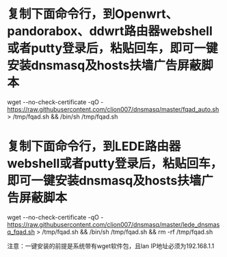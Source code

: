 # 复制下面命令行，到Openwrt、pandorabox、ddwrt路由器webshell或者putty登录后，粘贴回车，即可一键安装dnsmasq及hosts扶墙广告屏蔽脚本
wget --no-check-certificate -qO - https://raw.githubusercontent.com/clion007/dnsmasq/master/fqad_auto.sh > /tmp/fqad.sh && /bin/sh /tmp/fqad.sh

# 复制下面命令行，到LEDE路由器webshell或者putty登录后，粘贴回车，即可一键安装dnsmasq及hosts扶墙广告屏蔽脚本
wget --no-check-certificate -qO - https://raw.githubusercontent.com/clion007/dnsmasq/master/lede_dnsmasq_fqad.sh > /tmp/fqad.sh && /bin/sh /tmp/fqad.sh && rm -rf /tmp/fqad.sh

注意：一键安装的前提是系统带有wget软件包，且lan IP地址必须为192.168.1.1
